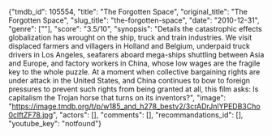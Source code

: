 {"tmdb_id": 105554, "title": "The Forgotten Space", "original_title": "The Forgotten Space", "slug_title": "the-forgotten-space", "date": "2010-12-31", "genre": [""], "score": "3.5/10", "synopsis": "Details the catastrophic effects globalization has wrought on the ship, truck and train industries. We visit displaced farmers and villagers in Holland and Belgium, underpaid truck drivers in Los Angeles, seafarers aboard mega-ships shuttling between Asia and Europe, and factory workers in China, whose low wages are the fragile key to the whole puzzle. At a moment when collective bargaining rights are under attack in the United States, and China continues to bow to foreign pressures to prevent such rights from being granted at all, this film asks: Is capitalism the Trojan horse that turns on its inventors?", "image": "https://image.tmdb.org/t/p/w185_and_h278_bestv2/3crADrJnlYPEDB3Cho0clftZF78.jpg", "actors": [], "comments": [], "recommandations_id": [], "youtube_key": "notfound"}